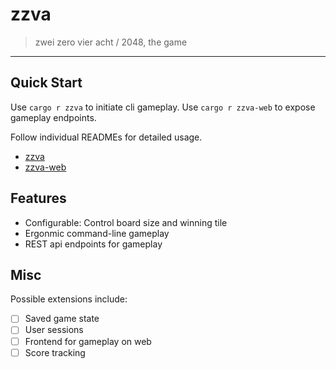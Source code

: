 # zzva
> zwei zero vier acht / 2048, the game

---

## Quick Start
Use `cargo r zzva` to initiate cli gameplay.
Use `cargo r zzva-web` to expose gameplay endpoints.

Follow individual READMEs for detailed usage.
- [zzva](./zzva/README.md)
- [zzva-web](./zzva-web/README.md)

## Features
- Configurable: Control board size and winning tile
- Ergonmic command-line gameplay
- REST api endpoints for gameplay 

## Misc
Possible extensions include:
- [ ] Saved game state
- [ ] User sessions
- [ ] Frontend for gameplay on web
- [ ] Score tracking 